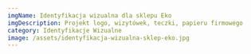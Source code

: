 ```yaml
---
imgName: Identyfikacja wizualna dla sklepu Eko
imgDescription: Projekt logo, wizytówek, teczki, papieru firmowego
category: Identyfikacje Wizualne
image: /assets/identyfikacja-wizualna-sklep-eko.jpg
---
```


